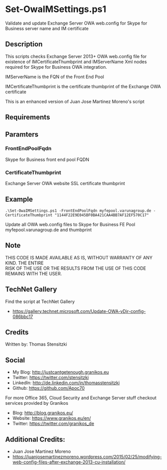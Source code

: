 # Set-OwaIMSettings.ps1
Validate and update Exchange Server OWA web.config for Skype for Business server name and IM certificate

## Description
This scripts checks Exchange Server 2013+ OWA web.config file for existence of IMCertificateThumbprint and IMServerName Xml nodes required for Skype for Business OWA integration.

IMServerName is the FQN of the Front End Pool

IMCertificateThumbprint is the certificate thumbprint of the Exchange OWA certificate

This is an enhanced version of Juan Jose Martinez Moreno's script

## Requirements


## Paramters
### FrontEndPoolFqdn
Skype for Business front end pool FQDN

### CertificateThumbprint
Exchange Server OWA website SSL certificate thumbprint 

## Example
```
.\Set-OwaIMSettings.ps1 -FrontEndPoolFqdn myfepool.varunagroup.de -CertificateThumbprint "1144F22E9E045BF0BA421CAA4BB7AF12EF570C17"
```
Update all OWA web.config files to Skype for Business FE Pool myfepool.varunagroup.de and thumbprint 

## Note
THIS CODE IS MADE AVAILABLE AS IS, WITHOUT WARRANTY OF ANY KIND. THE ENTIRE  
RISK OF THE USE OR THE RESULTS FROM THE USE OF THIS CODE REMAINS WITH THE USER.

## TechNet Gallery
Find the script at TechNet Gallery
* https://gallery.technet.microsoft.com/Update-OWA-vDir-config-086bbc17

## Credits
Written by: Thomas Stensitzki

## Social

* My Blog: http://justcantgetenough.granikos.eu
* Twitter: https://twitter.com/stensitzki
* LinkedIn:	http://de.linkedin.com/in/thomasstensitzki
* Github: https://github.com/Apoc70

For more Office 365, Cloud Security and Exchange Server stuff checkout services provided by Granikos

* Blog: http://blog.granikos.eu/
* Website: https://www.granikos.eu/en/
* Twitter: https://twitter.com/granikos_de

## Additional Credits:
* Juan Jose Martinez Moreno
* https://juanjosemartinezmoreno.wordpress.com/2015/02/25/modifying-web-config-files-after-exchange-2013-cu-installation/ 
